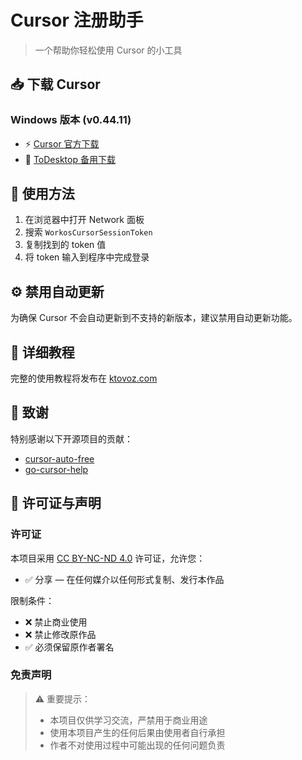 # Cursor 注册助手

> 一个帮助你轻松使用 Cursor 的小工具

## 📥 下载 Cursor

### Windows 版本 (v0.44.11)
- ⚡ [Cursor 官方下载](https://downloader.cursor.sh/builds/250103fqxdt5u9z/windows/nsis/x64)
- 🔄 [ToDesktop 备用下载](https://download.todesktop.com/230313mzl4w4u92/Cursor%20Setup%200.44.11%20-%20Build%20250103fqxdt5u9z-x64.exe)

## 🔐 使用方法

1. 在浏览器中打开 Network 面板
2. 搜索 `WorkosCursorSessionToken`
3. 复制找到的 token 值
4. 将 token 输入到程序中完成登录

## ⚙️ 禁用自动更新
为确保 Cursor 不会自动更新到不支持的新版本，建议禁用自动更新功能。

## 📖 详细教程
完整的使用教程将发布在 [ktovoz.com](https://ktovoz.com)

## 🙏 致谢
特别感谢以下开源项目的贡献：

- [cursor-auto-free](https://github.com/chengazhen/cursor-auto-free)
- [go-cursor-help](https://github.com/yuaotian/go-cursor-help)

## 📜 许可证与声明

### 许可证
本项目采用 [CC BY-NC-ND 4.0](https://creativecommons.org/licenses/by-nc-nd/4.0/) 许可证，允许您：
- ✅ 分享 — 在任何媒介以任何形式复制、发行本作品

限制条件：
- ❌ 禁止商业使用
- ❌ 禁止修改原作品
- ✅ 必须保留原作者署名

### 免责声明
> ⚠️ 重要提示：
> - 本项目仅供学习交流，严禁用于商业用途
> - 使用本项目产生的任何后果由使用者自行承担
> - 作者不对使用过程中可能出现的任何问题负责

